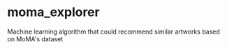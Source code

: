 # moma_explorer
Machine learning algorithm that could recommend similar artworks based on MoMA's dataset
